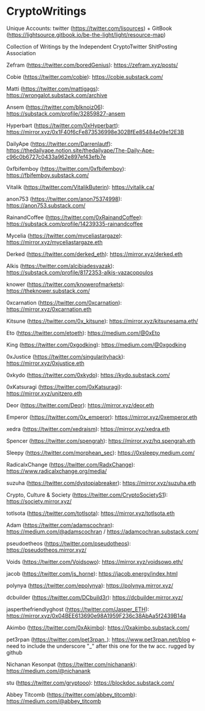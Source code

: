 # CryptoWritings
Unique Accounts: twitter (https://twitter.com/lisources) + GitBook (https://lightsource.gitbook.io/be-the-light/light/resource-map)

Collection of Writings by the Independent CryptoTwitter ShitPosting Association

Zefram (https://twitter.com/boredGenius): https://zefram.xyz/posts/

Cobie (https://twitter.com/cobie): https://cobie.substack.com/

Matti (https://twitter.com/mattigags): https://wrongalot.substack.com/archive

Ansem (https://twitter.com/blknoiz06): https://substack.com/profile/32859827-ansem

Hyperbart (https://twitter.com/0xHyperbart): https://mirror.xyz/0x1F40f6cFe873536998e302BfEe85484e09e12E3B

DailyApe (https://twitter.com/Darrenlautf): https://thedailyape.notion.site/thedailyape/The-Daily-Ape-c96c0b6727c0433a962e897ef43efb7e

0xfbifemboy (https://twitter.com/0xfbifemboy): https://fbifemboy.substack.com/

Vitalik (https://twitter.com/VitalikButerin): https://vitalik.ca/

anon753 (https://twitter.com/anon75374998): https://anon753.substack.com/

RainandCoffee (https://twitter.com/0xRainandCoffee): https://substack.com/profile/14239335-rainandcoffee

Mycelia (https://twitter.com/myceliastargaze): https://mirror.xyz/myceliastargaze.eth

Derked (https://twitter.com/derked_eth): https://mirror.xyz/derked.eth

Alkis (https://twitter.com/alcibiadesvazak): https://substack.com/profile/8172353-alkis-vazacopoulos

knower (https://twitter.com/knowerofmarkets): https://theknower.substack.com/

0xcarnation (https://twitter.com/0xcarnation): https://mirror.xyz/0xcarnation.eth

Kitsune (https://twitter.com/0x_kitsune): https://mirror.xyz/kitsunesama.eth/

Eto (https://twitter.com/etoeth): https://medium.com/@0xEto

King (https://twitter.com/0xgodking): https://medium.com/@0xgodking

0xJustice (https://twitter.com/singularityhack): https://mirror.xyz/0xjustice.eth

0xkydo (https://twitter.com/0xkydo): https://kydo.substack.com/

0xKatsuragi (https://twitter.com/0xKatsuragi): https://mirror.xyz/unitzero.eth

Deor (https://twitter.com/Deor): https://mirror.xyz/deor.eth

Emperor (https://twitter.com/0x_emperor): https://mirror.xyz/0xemperor.eth

xedra (https://twitter.com/xedraism): https://mirror.xyz/xedra.eth

Spencer (https://twitter.com/spengrah): https://mirror.xyz/hq.spengrah.eth

Sleepy (https://twitter.com/morphean_sec): https://0xsleepy.medium.com/

RadicalxChange (https://twitter.com/RadxChange): https://www.radicalxchange.org/media/

suzuha (https://twitter.com/dystopiabreaker): https://mirror.xyz/suzuha.eth

Crypto, Culture & Society (https://twitter.com/CryptoSocietyS1): https://society.mirror.xyz/

totlsota (https://twitter.com/totlsota): https://mirror.xyz/totlsota.eth

Adam (https://twitter.com/adamscochran): https://medium.com/@adamscochran / https://adamcochran.substack.com/

pseudoetheos (https://twitter.com/pseudotheos): https://pseudotheos.mirror.xyz/

Voids (https://twitter.com/Voidsowo): https://mirror.xyz/voidsowo.eth/

jacob (https://twitter.com/js_horne): https://jacob.energy/index.html

polynya (https://twitter.com/epolynya): https://polynya.mirror.xyz/

dcbuilder (https://twitter.com/DCbuild3r): https://dcbuilder.mirror.xyz/

jasperthefriendlyghost (https://twitter.com/Jasper_ETH): https://mirror.xyz/0x04BEE613690e98A1959F236c38AbAa5f2439B14a

Akimbo (https://twitter.com/0xAkimbo): https://0xakimbo.substack.com/

pet3rpan (https://twitter.com/pet3rpan_): https://www.pet3rpan.net/blog <- need to include the underscore "_" after this one for the tw acc. rugged by github

Nichanan Kesonpat (https://twitter.com/nichanank): https://medium.com/@nichanank

stu (https://twitter.com/gryptooo): https://blockdoc.substack.com/

Abbey Titcomb (https://twitter.com/abbey_titcomb): https://medium.com/@abbey_titcomb
